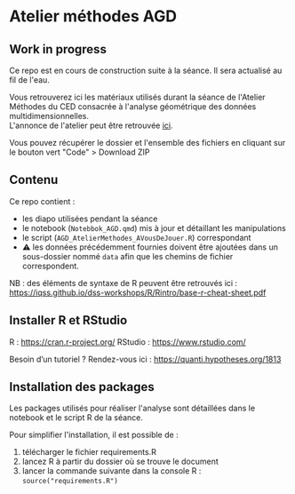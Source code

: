 # Atelier méthodes AGD

## Work in progress

Ce repo est en cours de construction suite à la séance. Il sera actualisé au fil de l'eau.

Vous retrouverez ici les matériaux utilisés durant la séance de l'Atelier Méthodes du CED consacrée à l'analyse géométrique des données multidimensionnelles.  
L'annonce de l'atelier peut être retrouvée [ici](https://www.centreemiledurkheim.fr/evenements/atelier-methodes/usages-avances-de-lanalyse-geometrique-des-donnees-multidimensionnelles/).

Vous pouvez récupérer le dossier et l'ensemble des fichiers en cliquant sur le bouton vert "Code" > Download ZIP

## Contenu

Ce repo contient :

- les diapo utilisées pendant la séance
- le notebook (`Notebbok_AGD.qmd`) mis à jour et détaillant les manipulations
- le script (`AGD_AtelierMethodes_AVousDeJouer.R`) correspondant
- ⚠️ les données précédemment fournies doivent être ajoutées dans un sous-dossier nommé `data` afin que les chemins de fichier correspondent.

NB : des éléments de syntaxe de R peuvent être retrouvés ici : <https://iqss.github.io/dss-workshops/R/Rintro/base-r-cheat-sheet.pdf>

## Installer R et RStudio

R :  https://cran.r-project.org/
RStudio : https://www.rstudio.com/

Besoin d’un tutoriel ? Rendez-vous ici : https://quanti.hypotheses.org/1813

## Installation des packages

Les packages utilisés pour réaliser l'analyse sont détaillées dans le notebook et le script R de la séance.

Pour simplifier l'installation, il est possible de :

1. télécharger le fichier requirements.R
2. lancez R à partir du dossier où se trouve le document
3. lancer la commande suivante dans la console R : `source("requirements.R")`
